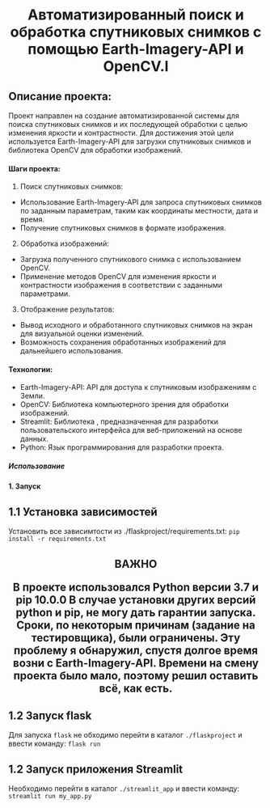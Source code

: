 <h1 align="center">Автоматизированный поиск и обработка спутниковых снимков с помощью Earth-Imagery-API и OpenCV.l</a>  


## Описание проекта:
Проект направлен на создание автоматизированной системы для поиска спутниковых снимков и их последующей обработки с целью изменения яркости и контрастности. Для достижения этой цели используется Earth-Imagery-API для загрузки спутниковых снимков и библиотека OpenCV для обработки изображений.

#### Шаги проекта:

1. Поиск спутниковых снимков:

- Использование Earth-Imagery-API для запроса спутниковых снимков по заданным параметрам, таким как координаты местности, дата и время.
- Получение спутниковых снимков в формате изображения.
2. Обработка изображений:

- Загрузка полученного спутникового снимка с использованием OpenCV.
- Применение методов OpenCV для изменения яркости и контрастности изображения в соответствии с заданными параметрами.
3. Отображение результатов:

- Вывод исходного и обработанного спутниковых снимков на экран для визуальной оценки изменений.
- Возможность сохранения обработанных изображений для дальнейшего использования.

#### Технологии:
- Earth-Imagery-API: API для доступа к спутниковым изображениям с Земли.
- OpenCV: Библиотека компьютерного зрения для обработки изображений.
- Streamlit: Библиотека , предназначенная для разработки пользовательского интерфейса для веб-приложений на основе данных.
- Python: Язык программирования для разработки проекта.

##### Использование
#### 1. Запуск 
## 1.1 Установка зависимостей 
Установить все зависимтости из  ./flaskproject/requirements.txt:
`pip install -r requirements.txt`
<h2 align="center">ВАЖНО</a>  
<p align="center">В проекте использовался Python версии 3.7 и pip 10.0.0
В случае установки других версий <b>python</b> и <b>pip</b>, не могу дать гарантии запуска.
Сроки, по некоторым причинам (задание на тестировщика), были ограничены. Эту проблему я обнаружил, спустя долгое время возни с Earth-Imagery-API. Времени на смену проекта было мало, поэтому решил оставить всё, как есть.
</p>

## 1.2 Запуск flask
Для запуска `flask` не обходимо перейти в каталог `./flaskproject` и ввести команду:
`flask run`

## 1.2 Запуск приложения Streamlit
Необходимо перейти в каталог `./streamlit_app` и ввести команду:
`streamlit run my_app.py`
